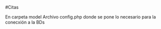#Citas

En carpeta model 
    Archivo config.php donde se pone lo necesario para la conecxión a la BDs
    